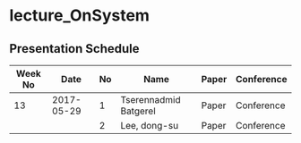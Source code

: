 # lecture_OnSystem
## Presentation Schedule

| Week No | Date | No | Name | Paper | Conference |
| ---- | ---- | ---- | ---- | ---- | ---- |
| 13 | 2017-05-29 | 1 | Tserennadmid Batgerel | Paper | Conference |
|   |   | 2 | Lee, dong-su | Paper | Conference |

